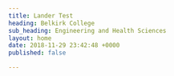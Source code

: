 ```yaml
---
title: Lander Test
heading: Belkirk College
sub_heading: Engineering and Health Sciences
layout: home
date: 2018-11-29 23:42:48 +0000
published: false

---
```

